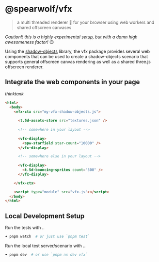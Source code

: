 
# @spearwolf/vfx

> a multi threaded renderer 🚀 for your browser using web workers and shared offscreen canvases

_Caution‼️ this is a highly experimental setup, but with a damn high awesomeness factor!_ 😉

Using the [shadow-objects](../shadow-objects/) library, the vfx package provides several web components that can be used to create a shadow-objects scenario that supports general offscreen canvas rendering as well as a shared three.js offscreen renderer.

## Integrate the web components in your page

_thinktank_

```html
<html>
  <body>
    <vfx-ctx src="my-vfx-shadow-objects.js">
    
      <t.5d-assets-store src="textures.json" />
    
      <!-- somewhere in your layout -->
      
      <vfx-display>
        <spw-starfield star-count="10000" />
      </vfx-display>

      <!-- somewhere else in your layout -->
      
      <vfx-display>
        <t.5d-bouncing-sprites count="500" />
      </vfx-display>

    </vfx-ctx>

    <script type="module" src="vfx.js"></script>
  </body>
</html>
```

## Local Development Setup

Run the tests with ..

```sh
➜ pnpm watch  # or just use `pnpm test`
```

Run the local test server/scenario with ..

```sh
➜ pnpm dev  # or use `pnpm nx dev vfx`
```
